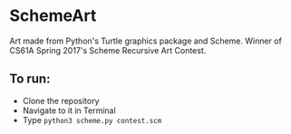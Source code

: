 # SchemeArt
Art made from Python's Turtle graphics package and Scheme. Winner of CS61A Spring 2017's Scheme Recursive Art Contest.

## To run: 
- Clone the repository
- Navigate to it in Terminal
- Type `python3 scheme.py contest.scm` 
